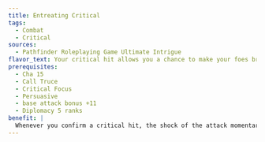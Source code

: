 ```yaml
---
title: Entreating Critical
tags:
  - Combat
  - Critical
sources:
  - Pathfinder Roleplaying Game Ultimate Intrigue
flavor_text: Your critical hit allows you a chance to make your foes briefly see reason.
prerequisites:
  - Cha 15
  - Call Truce
  - Critical Focus
  - Persuasive
  - base attack bonus +11
  - Diplomacy 5 ranks
benefit: |
  Whenever you confirm a critical hit, the shock of the attack momentarily opens an opportunity to end hostilities with a quick entreaty. As an immediate action immediately after confirming the critical hit, you can attempt a Diplomacy check to improve the target's attitude as though you had spent 1 full round using the Call Truce feat. All other conditions and limitations of the Call Truce feat apply.
---
```


